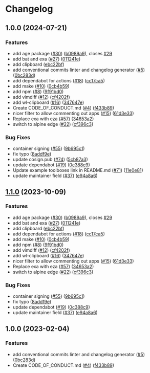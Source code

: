 # Changelog

## 1.0.0 (2024-07-21)


### Features

* add age package ([#30](https://github.com/zdyxry/boxkit/issues/30)) ([b0989a9](https://github.com/zdyxry/boxkit/commit/b0989a9f791771999c105122b64cbf8687574650)), closes [#29](https://github.com/zdyxry/boxkit/issues/29)
* add bat and exa ([#27](https://github.com/zdyxry/boxkit/issues/27)) ([011241e](https://github.com/zdyxry/boxkit/commit/011241e4ac1fdee5f3fbe8b8321e44ba8a0cb561))
* add clipboard ([ebc22bf](https://github.com/zdyxry/boxkit/commit/ebc22bf72a10043ebec55c285dfe5274f1378cc5))
* add conventional commits linter and changelog generator ([#5](https://github.com/zdyxry/boxkit/issues/5)) ([0bc283d](https://github.com/zdyxry/boxkit/commit/0bc283d271878071ef50a413bab48f3bfc1ab312))
* add dependabot for actions ([#18](https://github.com/zdyxry/boxkit/issues/18)) ([cc17ca5](https://github.com/zdyxry/boxkit/commit/cc17ca5202c1777d5e64799b00cb235b72027e24))
* add make ([#10](https://github.com/zdyxry/boxkit/issues/10)) ([0cb4b59](https://github.com/zdyxry/boxkit/commit/0cb4b59cdd98c47d2f6bfa21f801b99b045d5e40))
* add npm ([#8](https://github.com/zdyxry/boxkit/issues/8)) ([9f91bd0](https://github.com/zdyxry/boxkit/commit/9f91bd09272617c7b9203014222353265dc24947))
* add vimdiff ([#12](https://github.com/zdyxry/boxkit/issues/12)) ([cf4202f](https://github.com/zdyxry/boxkit/commit/cf4202f76752561d9b926c81933342a119e8a258))
* add wl-clipboard ([#16](https://github.com/zdyxry/boxkit/issues/16)) ([347647e](https://github.com/zdyxry/boxkit/commit/347647ea7f9f7bdb3b42d2a565df866f027a7ade))
* Create CODE_OF_CONDUCT.md ([#4](https://github.com/zdyxry/boxkit/issues/4)) ([f433b89](https://github.com/zdyxry/boxkit/commit/f433b89a1ed125c6c0a251c1eec60525cfe35820))
* nicer filter to allow commenting out apps ([#15](https://github.com/zdyxry/boxkit/issues/15)) ([61d3e33](https://github.com/zdyxry/boxkit/commit/61d3e330beb9c2a8bd557ef3872aa6595c76b1b2))
* Replace exa with eza ([#57](https://github.com/zdyxry/boxkit/issues/57)) ([34653a2](https://github.com/zdyxry/boxkit/commit/34653a2dde5b4e1cf895a2d65fc9168e064fa224))
* switch to alpine edge ([#22](https://github.com/zdyxry/boxkit/issues/22)) ([cf396c3](https://github.com/zdyxry/boxkit/commit/cf396c369ae8d8bb052df9b0c39d392f61b909ba))


### Bug Fixes

* container signing ([#55](https://github.com/zdyxry/boxkit/issues/55)) ([9b695c1](https://github.com/zdyxry/boxkit/commit/9b695c1a21a94e7b6a40f5175408b8fc650e9413))
* fix typo ([8addf9e](https://github.com/zdyxry/boxkit/commit/8addf9e4499a83b2b9b591e9808470f3e3f6a46e))
* update cosign.pub ([#74](https://github.com/zdyxry/boxkit/issues/74)) ([5cb87a3](https://github.com/zdyxry/boxkit/commit/5cb87a3843be43ba5999c44006df83a09386ac59))
* update dependabot ([#19](https://github.com/zdyxry/boxkit/issues/19)) ([0c388c9](https://github.com/zdyxry/boxkit/commit/0c388c958985cdc7d3c2d3de5d6d58de09472edf))
* Update example toolboxes link in README.md ([#71](https://github.com/zdyxry/boxkit/issues/71)) ([11e0e81](https://github.com/zdyxry/boxkit/commit/11e0e81e3357638fa675dc6bbf06ab5443076c24))
* update maintainer field ([#37](https://github.com/zdyxry/boxkit/issues/37)) ([e94a8a6](https://github.com/zdyxry/boxkit/commit/e94a8a69c34f5692514ebcc8c3ac21e2f33aa947))

## [1.1.0](https://github.com/ublue-os/boxkit/compare/v1.0.0...v1.1.0) (2023-10-09)


### Features

* add age package ([#30](https://github.com/ublue-os/boxkit/issues/30)) ([b0989a9](https://github.com/ublue-os/boxkit/commit/b0989a9f791771999c105122b64cbf8687574650)), closes [#29](https://github.com/ublue-os/boxkit/issues/29)
* add bat and exa ([#27](https://github.com/ublue-os/boxkit/issues/27)) ([011241e](https://github.com/ublue-os/boxkit/commit/011241e4ac1fdee5f3fbe8b8321e44ba8a0cb561))
* add clipboard ([ebc22bf](https://github.com/ublue-os/boxkit/commit/ebc22bf72a10043ebec55c285dfe5274f1378cc5))
* add dependabot for actions ([#18](https://github.com/ublue-os/boxkit/issues/18)) ([cc17ca5](https://github.com/ublue-os/boxkit/commit/cc17ca5202c1777d5e64799b00cb235b72027e24))
* add make ([#10](https://github.com/ublue-os/boxkit/issues/10)) ([0cb4b59](https://github.com/ublue-os/boxkit/commit/0cb4b59cdd98c47d2f6bfa21f801b99b045d5e40))
* add npm ([#8](https://github.com/ublue-os/boxkit/issues/8)) ([9f91bd0](https://github.com/ublue-os/boxkit/commit/9f91bd09272617c7b9203014222353265dc24947))
* add vimdiff ([#12](https://github.com/ublue-os/boxkit/issues/12)) ([cf4202f](https://github.com/ublue-os/boxkit/commit/cf4202f76752561d9b926c81933342a119e8a258))
* add wl-clipboard ([#16](https://github.com/ublue-os/boxkit/issues/16)) ([347647e](https://github.com/ublue-os/boxkit/commit/347647ea7f9f7bdb3b42d2a565df866f027a7ade))
* nicer filter to allow commenting out apps ([#15](https://github.com/ublue-os/boxkit/issues/15)) ([61d3e33](https://github.com/ublue-os/boxkit/commit/61d3e330beb9c2a8bd557ef3872aa6595c76b1b2))
* Replace exa with eza ([#57](https://github.com/ublue-os/boxkit/issues/57)) ([34653a2](https://github.com/ublue-os/boxkit/commit/34653a2dde5b4e1cf895a2d65fc9168e064fa224))
* switch to alpine edge ([#22](https://github.com/ublue-os/boxkit/issues/22)) ([cf396c3](https://github.com/ublue-os/boxkit/commit/cf396c369ae8d8bb052df9b0c39d392f61b909ba))


### Bug Fixes

* container signing ([#55](https://github.com/ublue-os/boxkit/issues/55)) ([9b695c1](https://github.com/ublue-os/boxkit/commit/9b695c1a21a94e7b6a40f5175408b8fc650e9413))
* fix typo ([8addf9e](https://github.com/ublue-os/boxkit/commit/8addf9e4499a83b2b9b591e9808470f3e3f6a46e))
* update dependabot ([#19](https://github.com/ublue-os/boxkit/issues/19)) ([0c388c9](https://github.com/ublue-os/boxkit/commit/0c388c958985cdc7d3c2d3de5d6d58de09472edf))
* update maintainer field ([#37](https://github.com/ublue-os/boxkit/issues/37)) ([e94a8a6](https://github.com/ublue-os/boxkit/commit/e94a8a69c34f5692514ebcc8c3ac21e2f33aa947))

## 1.0.0 (2023-02-04)


### Features

* add conventional commits linter and changelog generator ([#5](https://github.com/ublue-os/boxkit/issues/5)) ([0bc283d](https://github.com/ublue-os/boxkit/commit/0bc283d271878071ef50a413bab48f3bfc1ab312))
* Create CODE_OF_CONDUCT.md ([#4](https://github.com/ublue-os/boxkit/issues/4)) ([f433b89](https://github.com/ublue-os/boxkit/commit/f433b89a1ed125c6c0a251c1eec60525cfe35820))
